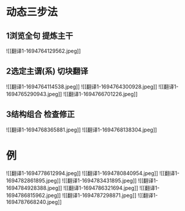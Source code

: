 # 动态三步法
## 1浏览全句 提炼主干
![[翻译1-1694764129562.jpeg]]
## 2选定主谓(系) 切块翻译
![[翻译1-1694764114538.jpeg]]
![[翻译1-1694764300928.jpeg]]
![[翻译1-1694765290943.jpeg]]
![[翻译1-1694766701226.jpeg]]

## 3结构组合 检查修正
![[翻译1-1694768365881.jpeg]]
![[翻译1-1694768138304.jpeg]]
# 例
![[翻译1-1694778612994.jpeg]]
![[翻译1-1694780840954.jpeg]]
![[翻译1-1694782861895.jpeg]]
![[翻译1-1694783431895.jpeg]]
![[翻译1-1694784928388.jpeg]]
![[翻译1-1694786321694.jpeg]]
![[翻译1-1694786815962.jpeg]]
![[翻译1-1694787298871.jpeg]]
![[翻译1-1694787668240.jpeg]]
